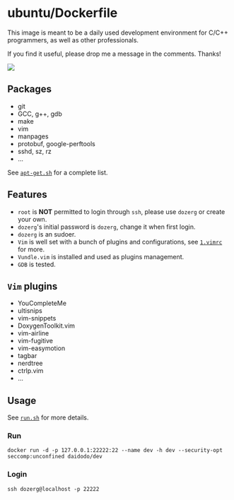 # ubuntu/Dockerfile
This image is meant to be a daily used development environment for C/C++ programmers, as well as other professionals.

If you find it useful, please drop me a message in the comments. Thanks!

[![](https://images.microbadger.com/badges/image/daidodo/dev.svg)](https://microbadger.com/images/daidodo/dev "Get your own image badge on microbadger.com")

## Packages
* git
* GCC, g++, gdb
* make
* vim
* manpages
* protobuf, google-perftools
* sshd, sz, rz
* ...

See [`apt-get.sh`](https://github.com/daidodo/misc/blob/master/ubuntu/apt-get.sh) for a complete list.

## Features
* `root` is **NOT** permitted to login through `ssh`, please use `dozerg` or create your own.
* `dozerg`'s initial password is `dozerg`, change it when first login.
* `dozerg` is an sudoer.
* `Vim` is well set with a bunch of plugins and configurations, see [`1.vimrc`](https://github.com/daidodo/misc/blob/master/ubuntu/1.vimrc) for more.
* `Vundle.vim` is installed and used as plugins management.
* `GDB` is tested.

## `Vim` plugins
* YouCompleteMe
* ultisnips
* vim-snippets
* DoxygenToolkit.vim
* vim-airline
* vim-fugitive
* vim-easymotion
* tagbar
* nerdtree
* ctrlp.vim
* ...

## Usage
See [`run.sh`](https://github.com/daidodo/misc/blob/master/run.sh) for more details.

### Run
`docker run -d -p 127.0.0.1:22222:22 --name dev -h dev --security-opt seccomp:unconfined daidodo/dev`

### Login
`ssh dozerg@localhost -p 22222`
